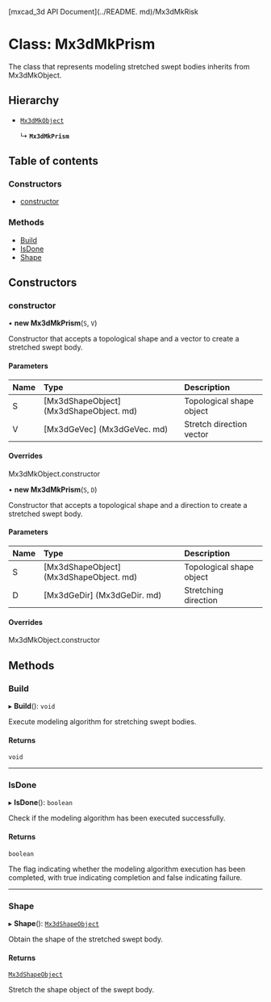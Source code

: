 [mxcad_3d API Document](../README. md)/Mx3dMkRisk

# Class: Mx3dMkPrism

The class that represents modeling stretched swept bodies inherits from Mx3dMkObject.

## Hierarchy

- [`Mx3dMkObject`](Mx3dMkObject.md)

  ↳ **`Mx3dMkPrism`**

## Table of contents

### Constructors

- [constructor](Mx3dMkPrism.md#constructor)

### Methods

- [Build](Mx3dMkPrism.md#build)
- [IsDone](Mx3dMkPrism.md#isdone)
- [Shape](Mx3dMkPrism.md#shape)

## Constructors

### constructor

• **new Mx3dMkPrism**(`S`, `V`)

Constructor that accepts a topological shape and a vector to create a stretched swept body.

#### Parameters

| Name | Type | Description |
| :------ | :------ | :------ |
|S | [Mx3dShapeObject] (Mx3dShapeObject. md) | Topological shape object|
|V | [Mx3dGeVec] (Mx3dGeVec. md) | Stretch direction vector|

#### Overrides

Mx3dMkObject.constructor

• **new Mx3dMkPrism**(`S`, `D`)

Constructor that accepts a topological shape and a direction to create a stretched swept body.

#### Parameters

| Name | Type | Description |
| :------ | :------ | :------ |
|S | [Mx3dShapeObject] (Mx3dShapeObject. md) | Topological shape object|
|D | [Mx3dGeDir] (Mx3dGeDir. md) | Stretching direction|

#### Overrides

Mx3dMkObject.constructor

## Methods

### Build

▸ **Build**(): `void`

Execute modeling algorithm for stretching swept bodies.

#### Returns

`void`

___

### IsDone

▸ **IsDone**(): `boolean`

Check if the modeling algorithm has been executed successfully.

#### Returns

`boolean`

The flag indicating whether the modeling algorithm execution has been completed, with true indicating completion and false indicating failure.

___

### Shape

▸ **Shape**(): [`Mx3dShapeObject`](Mx3dShapeObject.md)

Obtain the shape of the stretched swept body.

#### Returns

[`Mx3dShapeObject`](Mx3dShapeObject.md)

Stretch the shape object of the swept body.
